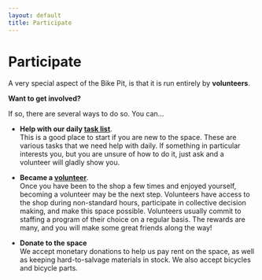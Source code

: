 ```yaml
---
layout: default
title: Participate
---
```


# Participate

A very special aspect of the Bike Pit, is that it is run entirely by __volunteers__.

__Want to get involved?__

If so, there are several ways to do so. You can...

* __Help with our daily [task list](/participate/tasks.html)__.  
This is a good place to start if you are new to the space.
These are various tasks that we need help with daily. If something in particular interests you, but you are unsure of how to do it, just ask
and a volunteer will gladly show you.
* __Became a [volunteer](/participate/volunteer.html)__.  
Once you have been to the shop a few times and enjoyed yourself, becoming a volunteer may be the next step. Volunteers have access to the shop during non-standard hours, participate in collective decision making, and make this space possible. Volunteers usually commit to staffing a program of their choice on a regular basis. The rewards are many, and you will make some great friends along the way!

* __Donate to the space__  
We accept monetary donations to help us pay rent on the space, as well as keeping hard-to-salvage materials in stock. We also accept bicycles and bicycle parts.
